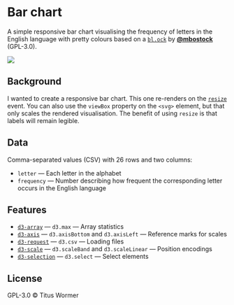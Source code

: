 # Bar chart

A simple responsive bar chart visualising the frequency of letters in the
English language with pretty colours based on a [`bl.ock`][block] by
[**@mbostock**][block-author] (GPL-3.0).

[![][cover]][url]

## Background

I wanted to create a responsive bar chart.  This one re-renders on the
[`resize`][resize] event.  You can also use the `viewBox` property on the
`<svg>` element, but that only scales the rendered visualisation.  The benefit
of using `resize` is that labels will remain legible.

## Data

Comma-separated values (CSV) with 26 rows and two columns:

*   `letter` — Each letter in the alphabet
*   `frequency` — Number describing how frequent the corresponding letter
    occurs in the English language

## Features

*   [`d3-array`](https://github.com/d3/d3-array#api-reference)
    — `d3.max`
    — Array statistics
*   [`d3-axis`](https://github.com/d3/d3-axis#api-reference)
    — `d3.axisBottom` and `d3.axisLeft`
    — Reference marks for scales
*   [`d3-request`](https://github.com/d3/d3-request#api-reference)
    — `d3.csv`
    — Loading files
*   [`d3-scale`](https://github.com/d3/d3-scale#api-reference)
    — `d3.scaleBand` and `d3.scaleLinear`
    — Position encodings
*   [`d3-selection`](https://github.com/d3/d3-selection#api-reference)
    — `d3.select`
    — Select elements

## License

GPL-3.0 © Titus Wormer

[block]: https://bl.ocks.org/mbostock/3885304

[block-author]: https://github.com/mbostock

[cover]: preview.png

[url]: https://cmda-fe3x3.github.io/course-17-18/class-1-bar/wooorm/

[resize]: https://developer.mozilla.org/en-US/docs/Web/Events/resize
